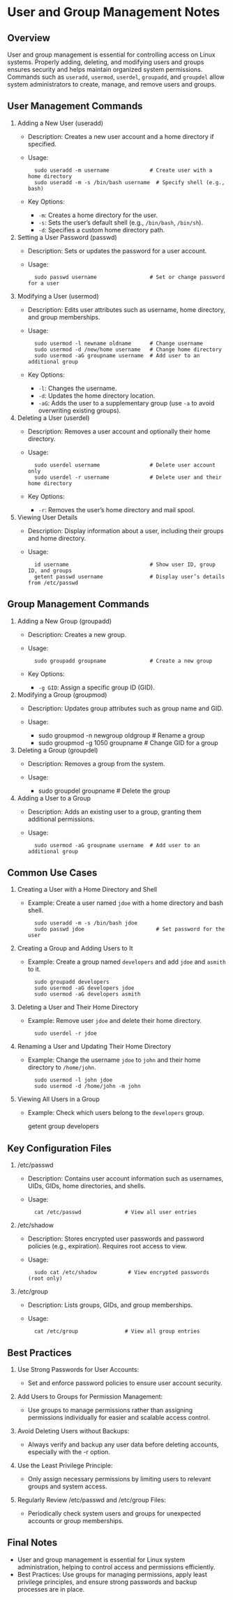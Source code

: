 # User and Group Management Notes
## Overview
User and group management is essential for controlling access on Linux systems. Properly adding, deleting, and modifying users and groups ensures security and helps maintain organized system permissions. Commands such as ```useradd```, ```usermod```, ```userdel```, ```groupadd```, and ```groupdel``` allow system administrators to create, manage, and remove users and groups.

## User Management Commands
1. Adding a New User (useradd)
    - Description: Creates a new user account and a home directory if specified.
    - Usage:

            sudo useradd -m username             # Create user with a home directory
            sudo useradd -m -s /bin/bash username  # Specify shell (e.g., bash)
    - Key Options:
        - ```-m```: Creates a home directory for the user.
        - ```-s```: Sets the user’s default shell (e.g., ```/bin/bash```, ```/bin/sh```).
        - ```-d```: Specifies a custom home directory path.
2. Setting a User Password (passwd)
    - Description: Sets or updates the password for a user account.
    - Usage:

            sudo passwd username                 # Set or change password for a user
3. Modifying a User (usermod)
    - Description: Edits user attributes such as username, home directory, and group memberships.
    - Usage:

            sudo usermod -l newname oldname      # Change username
            sudo usermod -d /new/home username   # Change home directory
            sudo usermod -aG groupname username  # Add user to an additional group
    - Key Options:
        - ```-l```: Changes the username.
        - ```-d```: Updates the home directory location.
        - ```-aG```: Adds the user to a supplementary group (use ```-a``` to avoid overwriting existing groups).
4. Deleting a User (userdel)
    - Description: Removes a user account and optionally their home directory.
    - Usage:

            sudo userdel username                # Delete user account only
            sudo userdel -r username             # Delete user and their home directory
    - Key Options:
        - ```-r```: Removes the user’s home directory and mail spool.
5. Viewing User Details
    - Description: Display information about a user, including their groups and home directory.
    - Usage:

            id username                          # Show user ID, group ID, and groups
            getent passwd username               # Display user’s details from /etc/passwd

## Group Management Commands
1. Adding a New Group (groupadd)
    - Description: Creates a new group.
    - Usage:

            sudo groupadd groupname              # Create a new group
    - Key Options:
        - ```-g GID```: Assign a specific group ID (GID).
2. Modifying a Group (groupmod)
    - Description: Updates group attributes such as group name and GID.
    - Usage:

        - sudo groupmod -n newgroup oldgroup   # Rename a group
        - sudo groupmod -g 1050 groupname      # Change GID for a group
3. Deleting a Group (groupdel)
    - Description: Removes a group from the system.
    - Usage:

        - sudo groupdel groupname              # Delete the group
4. Adding a User to a Group
    - Description: Adds an existing user to a group, granting them additional permissions.
    - Usage:

            sudo usermod -aG groupname username  # Add user to an additional group

## Common Use Cases
1. Creating a User with a Home Directory and Shell
    - Example: Create a user named ```jdoe``` with a home directory and bash shell.

            sudo useradd -m -s /bin/bash jdoe
            sudo passwd jdoe                       # Set password for the user
2. Creating a Group and Adding Users to It
    - Example: Create a group named ```developers``` and add ```jdoe``` and ```asmith``` to it.

            sudo groupadd developers
            sudo usermod -aG developers jdoe
            sudo usermod -aG developers asmith
3. Deleting a User and Their Home Directory
    - Example: Remove user ```jdoe``` and delete their home directory.

            sudo userdel -r jdoe
4. Renaming a User and Updating Their Home Directory
    - Example: Change the username ```jdoe``` to ```john``` and their home directory to ```/home/john```.

            sudo usermod -l john jdoe
            sudo usermod -d /home/john -m john
5. Viewing All Users in a Group
    - Example: Check which users belong to the ```developers``` group.

        getent group developers

## Key Configuration Files
1. /etc/passwd
    - Description: Contains user account information such as usernames, UIDs, GIDs, home directories, and shells.
    - Usage:

            cat /etc/passwd              # View all user entries
2. /etc/shadow
    - Description: Stores encrypted user passwords and password policies (e.g., expiration). Requires root access to view.
    - Usage:

            sudo cat /etc/shadow          # View encrypted passwords (root only)
3. /etc/group
    - Description: Lists groups, GIDs, and group memberships.
    - Usage:

            cat /etc/group               # View all group entries

## Best Practices
1. Use Strong Passwords for User Accounts:

    - Set and enforce password policies to ensure user account security.
2. Add Users to Groups for Permission Management:

    - Use groups to manage permissions rather than assigning permissions individually for easier and scalable access control.
3. Avoid Deleting Users without Backups:

    - Always verify and backup any user data before deleting accounts, especially with the -r option.
4. Use the Least Privilege Principle:

    - Only assign necessary permissions by limiting users to relevant groups and system access.
5. Regularly Review /etc/passwd and /etc/group Files:

    - Periodically check system users and groups for unexpected accounts or group memberships.

## Final Notes
- User and group management is essential for Linux system administration, helping to control access and permissions efficiently.
- Best Practices: Use groups for managing permissions, apply least privilege principles, and ensure strong passwords and backup processes are in place.